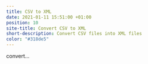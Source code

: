```yaml
---
title: CSV to XML
date: 2021-01-11 15:51:00 +01:00
position: 10
site-title: Convert CSV to XML
short-description: Convert CSV files into XML files
color: "#318de5"
---
```


convert...